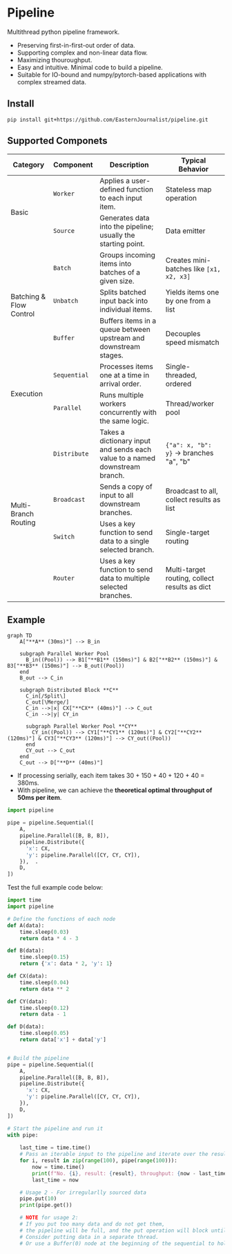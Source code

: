# Pipeline

Multithread python pipeline framework.

* Preserving first-in-first-out order of data.
* Supporting complex and non-linear data flow.
* Maximizing thouroughput. 
* Easy and intuitive. Minimal code to build a pipeline. 
* Suitable for IO-bound and numpy/pytorch-based applications with complex streamed data.

## Install

```
pip install git+https://github.com/EasternJournalist/pipeline.git
```

## Supported Componets

<table>
  <thead>
    <tr>
      <th>Category</th>
      <th>Component</th>
      <th>Description</th>
      <th>Typical Behavior</th>
    </tr>
  </thead>
  <tbody>
    <!-- Basic Units -->
    <tr>
      <td rowspan="2">Basic</td>
      <td><code>Worker</code></td>
      <td>Applies a user-defined function to each input item.</td>
      <td>Stateless map operation</td>
    </tr>
    <tr>
      <td><code>Source</code></td>
      <td>Generates data into the pipeline; usually the starting point.</td>
      <td>Data emitter</td>
    </tr>
    <!-- Batching -->
    <tr>
      <td rowspan="3">Batching & Flow Control</td>
      <td><code>Batch</code></td>
      <td>Groups incoming items into batches of a given size.</td>
      <td>Creates mini-batches like <code>[x1, x2, x3]</code></td>
    </tr>
    <tr>
      <td><code>Unbatch</code></td>
      <td>Splits batched input back into individual items.</td>
      <td>Yields items one by one from a list</td>
    </tr>
    <tr>
      <td><code>Buffer</code></td>
      <td>Buffers items in a queue between upstream and downstream stages.</td>
      <td>Decouples speed mismatch</td>
    </tr>
    <!-- Execution -->
    <tr>
      <td rowspan="2">Execution</td>
      <td><code>Sequential</code></td>
      <td>Processes items one at a time in arrival order.</td>
      <td>Single-threaded, ordered</td>
    </tr>
    <tr>
      <td><code>Parallel</code></td>
      <td>Runs multiple workers concurrently with the same logic.</td>
      <td>Thread/worker pool</td>
    </tr>
    <!-- Routing -->
    <tr>
      <td rowspan="4">Multi-Branch Routing</td>
      <td><code>Distribute</code></td>
      <td>Takes a dictionary input and sends each value to a named downstream branch.</td>
      <td><code>{"a": x, "b": y}</code> → branches "a", "b"</td>
    </tr>
    <tr>
      <td><code>Broadcast</code></td>
      <td>Sends a copy of input to all downstream branches.</td>
      <td>Broadcast to all, collect results as list</td>
    </tr>
    <tr>
      <td><code>Switch</code></td>
      <td>Uses a key function to send data to a single selected branch.</td>
      <td>Single-target routing</td>
    </tr>
    <tr>
      <td><code>Router</code></td>
      <td>Uses a key function to send data to multiple selected branches.</td>
      <td>Multi-target routing, collect results as dict</td>
    </tr>
  </tbody>
</table>


## Example

```mermaid
graph TD
    A["**A** (30ms)"] --> B_in
    
    subgraph Parallel Worker Pool
      B_in((Pool)) --> B1["**B1** (150ms)"] & B2["**B2** (150ms)"] & B3["**B3** (150ms)"] --> B_out((Pool))
    end
    B_out --> C_in

    subgraph Distributed Block **C**
      C_in[/Split\]
      C_out[\Merge/]
      C_in -->|x| CX["**CX** (40ms)"] --> C_out
      C_in -->|y| CY_in 
      
      subgraph Parallel Worker Pool **CY**
        CY_in((Pool)) --> CY1["**CY1** (120ms)"] & CY2["**CY2** (120ms)"] & CY3["**CY3** (120ms)"] --> CY_out((Pool))
      end
      CY_out --> C_out
    end
    C_out --> D["**D** (40ms)"]
```

- If processing serially, each item takes 30 + 150 + 40 + 120 + 40 = 380ms.  
- With pipeline, we can achieve the **theoretical optimal throughput of 50ms per item**.

```python
import pipeline

pipe = pipeline.Sequential([ 
    A, 
    pipeline.Parallel([B, B, B]),
    pipeline.Distribute({
      'x': CX, 
      'y': pipeline.Parallel([CY, CY, CY]), 
    }),  .
    D,
])
```

Test the full example code below:

```python
import time
import pipeline

# Define the functions of each node
def A(data):
    time.sleep(0.03)
    return data * 4 - 3

def B(data):
    time.sleep(0.15)
    return {'x': data * 2, 'y': 1}

def CX(data):
    time.sleep(0.04)
    return data ** 2

def CY(data):
    time.sleep(0.12)
    return data - 1

def D(data):
    time.sleep(0.05)
    return data['x'] + data['y']


# Build the pipeline
pipe = pipeline.Sequential([ 
    A, 
    pipeline.Parallel([B, B, B]),
    pipeline.Distribute({
      'x': CX, 
      'y': pipeline.Parallel([CY, CY, CY]), 
    }),
    D,
])

# Start the pipeline and run it
with pipe:  
    
    last_time = time.time()
    # Pass an iterable input to the pipeline and iterate over the results
    for i, result in zip(range(100), pipe(range(100))):
        now = time.time()
        print(f"No. {i}, result: {result}, throughput: {now - last_time:.4f}s/it.")
        last_time = now

    # Usage 2 - For irregularlly sourced data
    pipe.put(10)
    print(pipe.get())

    # NOTE for usage 2: 
    # If you put too many data and do not get them, 
    # the pipeline will be full, and the put operation will block until the pipeline has space to accept the data.
    # Consider putting data in a separate thread.
    # Or use a Buffer(0) node at the beginning of the sequential to hold infinite number of inputs.
```